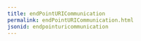 ```yaml
---
title: endPointURICommunication
permalink: endPointURICommunication.html
jsonid: endpointuricommunication
---
```

